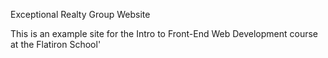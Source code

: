 Exceptional Realty Group Website

This is an example site for the Intro to Front-End Web Development course at the Flatiron School'
